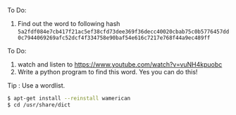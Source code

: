 To Do: 

1) Find out the word to following hash
```5a2fdf084e7cb417f21ac5ef38cfd73dee369f36decc40020cbab75c0b5776457dd0c7944069269afc52dcf4f334758e90baf54e616c7217e768f44a9ec489ff```

To Do: 

1) watch and listen to https://www.youtube.com/watch?v=vuNH4kpuobc
2) Write a python program to find this word. Yes you can do this!

Tip : Use a wordlist. 

```bash
$ apt-get install --reinstall wamerican
$ cd /usr/share/dict
```
